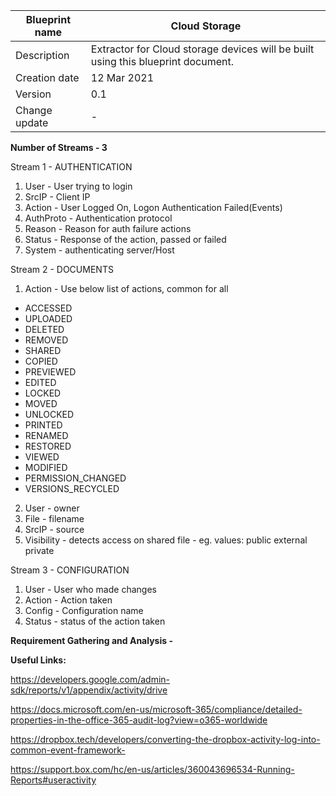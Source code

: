 | Blueprint name          | Cloud Storage                                                                    |
| ----------------------- | -------------------------------------------------------------------------------- |
| Description             | Extractor for Cloud storage devices will be built using this blueprint document. |
| Creation date | 12 Mar 2021                                                                      |
| Version                  | 0.1                                                      |
| Change update             | -                                                                    |

**Number of Streams - 3**

Stream 1 - AUTHENTICATION 

1. User - User trying to login
2. SrcIP - Client IP
3. Action - User Logged On, Logon Authentication Failed(Events)
4. AuthProto - Authentication protocol
5. Reason - Reason for auth failure actions
6. Status - Response of the action, passed or failed
7. System - authenticating server/Host

Stream 2 - DOCUMENTS 

1. Action	- Use below list of actions, common for all
* ACCESSED
* UPLOADED
* DELETED
* REMOVED
* SHARED
* COPIED
* PREVIEWED
* EDITED
* LOCKED
* MOVED
* UNLOCKED
* PRINTED
* RENAMED
* RESTORED
* VIEWED
* MODIFIED
* PERMISSION_CHANGED
* VERSIONS_RECYCLED
2. User - owner	
3. File - filename	
4. SrcIP - source	
5. Visibility - detects access on shared file - eg. values: public external private	

Stream 3 - CONFIGURATION

1. User - User who made changes
2. Action - Action taken
3. Config - Configuration name
4. Status - status of the action taken

**Requirement Gathering and Analysis -**

**Useful Links:**

https://developers.google.com/admin-sdk/reports/v1/appendix/activity/drive 

https://docs.microsoft.com/en-us/microsoft-365/compliance/detailed-properties-in-the-office-365-audit-log?view=o365-worldwide

https://dropbox.tech/developers/converting-the-dropbox-activity-log-into-common-event-framework-

https://support.box.com/hc/en-us/articles/360043696534-Running-Reports#useractivity 

